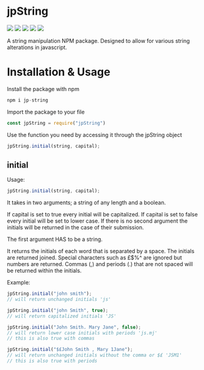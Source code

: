 # jpString

![](https://img.shields.io/github/issues/pattisoj/jpString?style=plastic)
![](https://img.shields.io/github/forks/pattisoj/jpString?style=plastic)
![](https://img.shields.io/github/stars/pattisoj/jpString?style=plastic)
![](https://img.shields.io/npm/v/jp-string?style=plastic)
![](https://img.shields.io/github/license/pattisoj/jpString?style=plastic)

A string manipulation NPM package. Designed to allow for various string alterations in javascript.

# Installation & Usage

Install the package with npm

```js
npm i jp-string
```

Import the package to your file

```js
const jpString = require("jpString")
```

Use the function you need by accessing it through the jpString object

```js
jpString.initial(string, capital);
```

## initial

Usage:

```js
jpString.initial(string, capital);
```

It takes in two arguments; a string of any length and a boolean.

If capital is set to true every initial will be capitalized.
If capital is set to false every initial will be set to lower case.
If there is no second argument the initials will be returned in the case of their submission.

The first argument HAS to be a string.

It returns the initials of each word that is separated by a space. The initials are returned joined.
Special characters such as £$%^ are ignored but numbers are returned.
Commas (,) and periods (.) that are not spaced will be returned within the initials.

Example:

```js
jpString.initial("john smith");
// will return unchanged initials 'js'
```

```js
jpString.initial("john Smith", true);
// will return capitalized initials 'JS'
```

```js
jpString.initial("John Smith. Mary Jane", false);
// will return lower case initials with periods 'js.mj'
// this is also true with commas
```

```js
jpString.initial("$£John Smith , Mary 1Jane");
// will return unchanged initials without the comma or $£ 'JSM1'
// this is also true with periods
```
